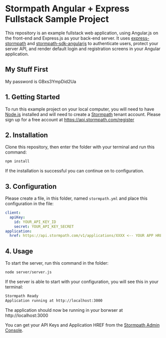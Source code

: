 # Stormpath Angular + Express Fullstack Sample Project

This repository is an example fullstack web application, using Angular.js on the
front-end and Express.js as your back-end server.  It uses [express-stormpath][]
and [stormpath-sdk-angularjs][] to authenticate users, protect your server API,
and render default login and registration screens in your Angular application.

[express-stormpath]: https://github.com/stormpath/express-stormpath
[stormpath-sdk-angularjs]: https://github.com/stormpath/stormpath-sdk-angularjs

## My Stuff First
My password is GBxs3YmpDid2Ua

## 1. Getting Started

To run this example project on your local computer, you will need to have
[Node.js][] installed and will need to create a [Stormpath][] tenant account.
Please sign up for a free account at https://api.stormpath.com/register


## 2. Installation

Clone this repository, then enter the folder with your terminal and run this
command:

```bash
npm install
```

If the installation is successful you can continue on to configuration.

## 3. Configuration

Please
create a file, in this folder, named `stormpath.yml` and place this configuration
in the file:

```yaml
client:
  apiKey:
    id: YOUR_API_KEY_ID
    secret: YOUR_API_KEY_SECRET
application:
  href: https://api.stormpath.com/v1/applications/XXXX <-- YOUR APP HREF
```

## 4. Usage

To start the server, run this command in the folder:

```bash
node server/server.js
```

If the server is able to start with your configuration, you will see this in
your terminal:

```bash
Stormpath Ready
Application running at http://localhost:3000
```

The application should now be running in your borwser at http://localhost:3000

You can get your API Keys and Application HREF from the
[Stormpath Admin Console][].

[Node.js]: https://nodejs.org
[Stormpath]: https://stormpath.com
[Stormpath Admin Console]: https://api.stormpath.com
[stormpath-sdk-angularjs]: https://github.com/stormpath/stormpath-sdk-angularjs
[express-stormpath]: https://github.com/stormpath/express-stormpath